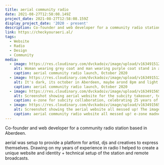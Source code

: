 ```yaml
---
title: aerial community radio
date: 2021-08-27T12:58:08.149Z
project_date: 2021-08-27T12:58:08.159Z
display_project_date: '2020 - present'
description: Co-founder and web developer for a community radio station based in Aberdeen
link: https://checkyouraeri.al/
tags:
  - Website
  - Radio
  - Design
  - Community
media:
  - image: https://res.cloudinary.com/dvckadoiv/image/upload/v1634915123/Soft%20Refresh/aerial%20community%20radio/aerial-image-2_cyayly.jpg
    alt: Woman wearing grey coat and man wearing purple coat stand in a tunnel graffiti covered tunnel, over a table with cdjs and laptop on it. In the background there is a piece of graffiti in black and green.
    caption: aerial community radio launch, October 2020
  - image: https://res.cloudinary.com/dvckadoiv/image/upload/v1634915122/Soft%20Refresh/aerial%20community%20radio/aerial-image-1_cydcud.jpg
    alt: It's dark, its october in Aberdeen, maybe arond 8pm and light from a electric lantern and laptop fill the scene with dim light. Figures can just be made out standing inside a tunnels next to the beach.
    caption: aerial community radio launch, October 2020
  - image: https://res.cloudinary.com/dvckadoiv/image/upload/v1634915652/Soft%20Refresh/aerial%20community%20radio/Screenshot_2021-05-01_at_18.18.27-pichi_zqlbf2.jpg
    alt: Screenshot showing aerial website for the subcity takeover, text is skewed all over the place and difficult ot read. Logos are upside down. Most prominent text reads celebrating 25 years of subcity. In the background a blue lit scene showcases 2 people djing.
    caption: e-zone for subcity collaboration, celebrating 25 years of subcity radio.
  - image: https://res.cloudinary.com/dvckadoiv/image/upload/v1634915652/Soft%20Refresh/aerial%20community%20radio/Screenshot_2020-10-30_at_00.28.38-pichi_y2vwxp.jpg
    alt: Screenshot showing the aerial website all messed up! The images are skewed, logos all over the place and upside down. In the background there is a video of the north sea taken from aberdeen beach on a slightly grey but clear day.
    caption: aerial community radio website all messed up! e-zone madness!
---
```

Co-founder and web developer for a community radio station based in Aberdeen.

aerial was setup to provide a platform for artist, djs and creatives to express themselves. Drawing on my years of experience in radio I helped to create a unique website and identity + technical setup of the station and remote broadcasts.